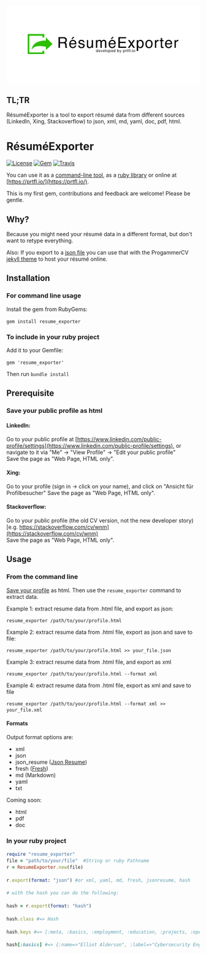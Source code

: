 <h3 align="center">
  <img src="resume_exporter.png" alt="ResumeExporter Logo" />
</h3>

## TL;TR
RésuméExporter is a tool to export résumé data from different sources (LinkedIn, Xing, Stackoverflow) to json, xml, md, yaml, doc, pdf, html.

RésuméExporter
============

[![License](https://img.shields.io/badge/license-MIT-green.svg?style=flat)](https://github.com/prtflio/resume_exporter/blob/master/LICENSE)
[![Gem](https://img.shields.io/gem/v/resume_exporter.svg?style=flat)](https://rubygems.org/gems/resume_exporter)
[![Travis](https://img.shields.io/travis/prtflio/resume_exporter.svg)](https://travis-ci.org/prtflio/resume_exporter)

You can use it as a [command-line tool](#from-the-command-line), as a [ruby library](#in-your-ruby-project) or online at [https://prtfl.io/](https://prtfl.io/).

This is my first gem, contributions and feedback are welcome! Please be gentle.

## Why?

Because you might need your résumé data in a different format, but don't want to retype everything.

Also: If you export to a [json file](spec/fixtures/example.json) you can use that with the ProgammerCV [jekyll theme](https://github.com/programmercv/theme) to host your résumé online.

## Installation

### For command line usage

Install the gem from RubyGems:

`gem install resume_exporter`


### To include in your ruby project

Add it to your Gemfile:

`gem 'resume_exporter'`

Then run `bundle install`

## Prerequisite

### Save your public profile as html

#### LinkedIn:

Go to your public profile at [https://www.linkedin.com/public-profile/settings](https://www.linkedin.com/public-profile/settings), or navigate to it via "Me" -> "View Profile" -> "Edit your public profile"  
Save the page as "Web Page, HTML only". 

#### Xing:

Go to your profile (sign in -> click on your name), and click on "Ansicht für Profilbesucher"
Save the page as "Web Page, HTML only". 

#### Stackoverflow:

Go to your public profile (the old CV version, not the new developer story) [e.g. https://stackoverflow.com/cv/wnm](https://stackoverflow.com/cv/wnm)  
Save the page as "Web Page, HTML only". 

## Usage

### From the command line

[Save your profile](#save-your-public-profile-as-html) as html.
Then use the `resume_exporter` command to extract data.

Example 1: extract resume data from .html file, and export as json:

    resume_exporter /path/to/your/profile.html
    

Example 2: extract resume data from .html file, export as json and save to file:

    resume_exporter /path/to/your/profile.html >> your_file.json


Example 3: extract resume data from .html file, and export as xml

    resume_exporter /path/to/your/profile.html --format xml


Example 4: extract resume data from .html file, export as xml and save to file

    resume_exporter /path/to/your/profile.html --format xml >> your_file.xml

#### Formats

Output format options are:

- xml
- json
- json_resume ([Json Resume](https://jsonresume.org/))
- fresh ([Fresh](https://github.com/fresh-standard/FRESCA))
- md (Markdown)
- yaml
- txt

Coming soon:

- html
- pdf
- doc

### In your ruby project

```ruby
require "resume_exporter"
file = "path/to/your/file"  #String or ruby Pathname
r = ResumeExporter.new(file)

r.export(format: "json") #or xml, yaml, md, fresh, jsonresume, hash

# with the hash you can do the following:

hash = r.export(format: "hash")

hash.class #=> Hash

hash.keys #=> [:meta, :basics, :employment, :education, :projects, :openSource, :skills, :qualifications, :recognition, :writing, :reading, :speaking, :patents, :languages, :interests, :extracurriculars, :affiliations, :governance, :service, :references, :disposition]

hash[:basics] #=> {:name=>"Elliot Alderson", :label=>"Cybersecurity Engineer", :image=>"http://imagecdn.com/elliot.png", :summary=>"Imaginary software engineer with 10+ years industry experience specializing in cybersecurity.", :contact=>{:email=>"elliotalderson@lavabit.com", :phone=>"0001-0101-1010101111", :website=>"https://elliotalderson.com", :location=>"New York City, USA", :social=>[{:network=>"Github", :user=>"elliotalderson", :url=>"https://github.com/elliotalderson"}, {:network=>"Linkedin", :user=>"elliotalderson", :url=>"https://linkedin.com/elliotalderson"}]}}
```